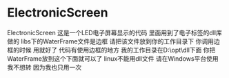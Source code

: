 # ElectronicScreen
ElectronicScreen
这是一个LED电子屏幕显示的代码
里面用到了电子标签的dll库做的
libs下的WaterFrame文件是边框 请把该文件放到你的工作目录下 你调用边框的时候 用就好了 代码有使用边框的地方
我的工作目录在D:\opt\dll下面 你把WaterFrame放到这个下面就可以了
linux不能用dll文件 请在Windows平台使用 我不想转 因为我也只用一次

